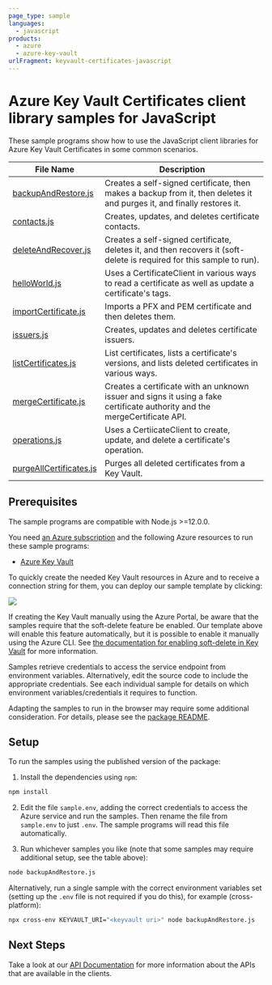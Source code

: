 ```yaml
---
page_type: sample
languages:
  - javascript
products:
  - azure
  - azure-key-vault
urlFragment: keyvault-certificates-javascript
---
```


# Azure Key Vault Certificates client library samples for JavaScript

These sample programs show how to use the JavaScript client libraries for Azure Key Vault Certificates in some common scenarios.

| **File Name**                                   | **Description**                                                                                                            |
| ----------------------------------------------- | -------------------------------------------------------------------------------------------------------------------------- |
| [backupAndRestore.js][backupandrestore]         | Creates a self-signed certificate, then makes a backup from it, then deletes it and purges it, and finally restores it.    |
| [contacts.js][contacts]                         | Creates, updates, and deletes certificate contacts.                                                                        |
| [deleteAndRecover.js][deleteandrecover]         | Creates a self-signed certificate, deletes it, and then recovers it (soft-delete is required for this sample to run).      |
| [helloWorld.js][helloworld]                     | Uses a CertificateClient in various ways to read a certificate as well as update a certificate's tags.                     |
| [importCertificate.js][importcertificate]       | Imports a PFX and PEM certificate and then deletes them.                                                                   |
| [issuers.js][issuers]                           | Creates, updates and deletes certificate issuers.                                                                          |
| [listCertificates.js][listcertificates]         | List certificates, lists a certificate's versions, and lists deleted certificates in various ways.                         |
| [mergeCertificate.js][mergecertificate]         | Creates a certificate with an unknown issuer and signs it using a fake certificate authority and the mergeCertificate API. |
| [operations.js][operations]                     | Uses a CertiicateClient to create, update, and delete a certificate's operation.                                           |
| [purgeAllCertificates.js][purgeallcertificates] | Purges all deleted certificates from a Key Vault.                                                                          |

## Prerequisites

The sample programs are compatible with Node.js >=12.0.0.

You need [an Azure subscription][freesub] and the following Azure resources to run these sample programs:

- [Azure Key Vault][createinstance_azurekeyvault]

To quickly create the needed Key Vault resources in Azure and to receive a connection string for them, you can deploy our sample template by clicking:

[![](http://azuredeploy.net/deploybutton.png)](https://portal.azure.com/#create/Microsoft.Template/uri/https%3A%2F%2Fraw.githubusercontent.com%2FAzure%2Fazure-sdk-for-js%2Fmaster%2Fsdk%2Fkeyvault%2Ftest-resources.json)

If creating the Key Vault manually using the Azure Portal, be aware that the samples require that the soft-delete feature be enabled. Our template above will enable this feature automatically, but it is possible to enable it manually using the Azure CLI. See [the documentation for enabling soft-delete in Key Vault](https://docs.microsoft.com/azure/key-vault/key-vault-soft-delete-cli) for more information.

Samples retrieve credentials to access the service endpoint from environment variables. Alternatively, edit the source code to include the appropriate credentials. See each individual sample for details on which environment variables/credentials it requires to function.

Adapting the samples to run in the browser may require some additional consideration. For details, please see the [package README][package].

## Setup

To run the samples using the published version of the package:

1. Install the dependencies using `npm`:

```bash
npm install
```

2. Edit the file `sample.env`, adding the correct credentials to access the Azure service and run the samples. Then rename the file from `sample.env` to just `.env`. The sample programs will read this file automatically.

3. Run whichever samples you like (note that some samples may require additional setup, see the table above):

```bash
node backupAndRestore.js
```

Alternatively, run a single sample with the correct environment variables set (setting up the `.env` file is not required if you do this), for example (cross-platform):

```bash
npx cross-env KEYVAULT_URI="<keyvault uri>" node backupAndRestore.js
```

## Next Steps

Take a look at our [API Documentation][apiref] for more information about the APIs that are available in the clients.

[backupandrestore]: https://github.com/Azure/azure-sdk-for-js/blob/master/sdk/keyvault/keyvault-certificates/samples/v4/javascript/backupAndRestore.js
[contacts]: https://github.com/Azure/azure-sdk-for-js/blob/master/sdk/keyvault/keyvault-certificates/samples/v4/javascript/contacts.js
[deleteandrecover]: https://github.com/Azure/azure-sdk-for-js/blob/master/sdk/keyvault/keyvault-certificates/samples/v4/javascript/deleteAndRecover.js
[helloworld]: https://github.com/Azure/azure-sdk-for-js/blob/master/sdk/keyvault/keyvault-certificates/samples/v4/javascript/helloWorld.js
[importcertificate]: https://github.com/Azure/azure-sdk-for-js/blob/master/sdk/keyvault/keyvault-certificates/samples/v4/javascript/importCertificate.js
[issuers]: https://github.com/Azure/azure-sdk-for-js/blob/master/sdk/keyvault/keyvault-certificates/samples/v4/javascript/issuers.js
[listcertificates]: https://github.com/Azure/azure-sdk-for-js/blob/master/sdk/keyvault/keyvault-certificates/samples/v4/javascript/listCertificates.js
[mergecertificate]: https://github.com/Azure/azure-sdk-for-js/blob/master/sdk/keyvault/keyvault-certificates/samples/v4/javascript/mergeCertificate.js
[operations]: https://github.com/Azure/azure-sdk-for-js/blob/master/sdk/keyvault/keyvault-certificates/samples/v4/javascript/operations.js
[purgeallcertificates]: https://github.com/Azure/azure-sdk-for-js/blob/master/sdk/keyvault/keyvault-certificates/samples/v4/javascript/purgeAllCertificates.js
[apiref]: https://docs.microsoft.com/javascript/api/@azure/keyvault-certificates
[freesub]: https://azure.microsoft.com/free/
[createinstance_azurekeyvault]: https://docs.microsoft.com/azure/key-vault/quick-create-portal
[package]: https://github.com/Azure/azure-sdk-for-js/tree/master/sdk/keyvault/keyvault-certificates/README.md
